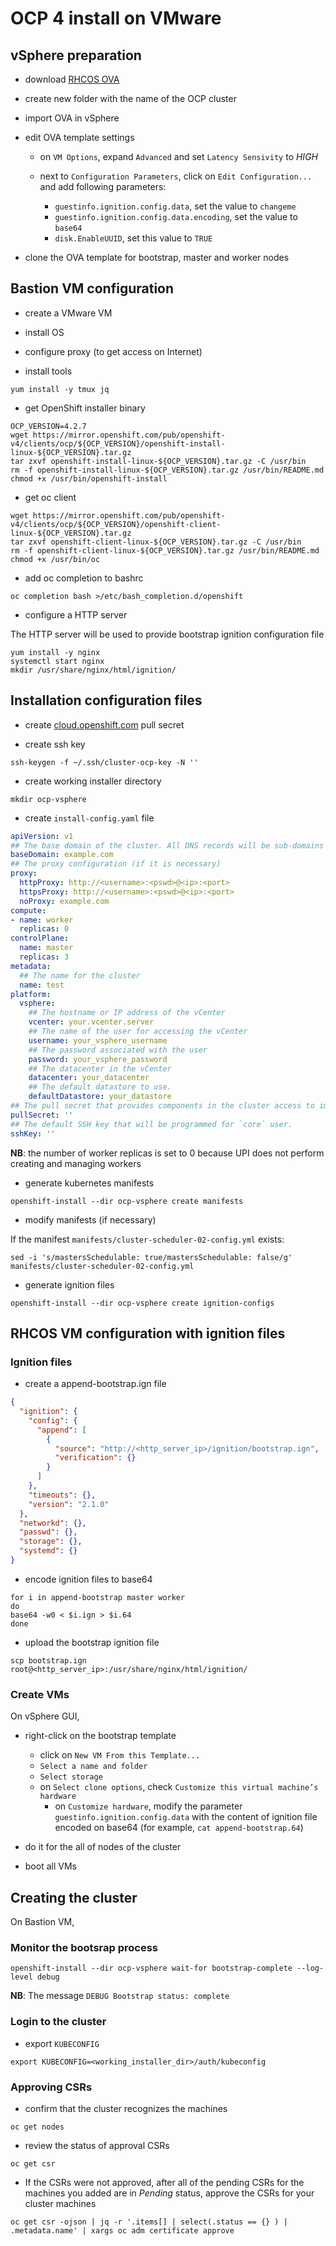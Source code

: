 # OCP 4 install on VMware

## vSphere preparation

- download [RHCOS OVA](https://mirror.openshift.com/pub/openshift-v4/dependencies/rhcos/4.2/4.2.0/rhcos-4.2.0-x86_64-vmware.ova)

- create new folder with the name of the OCP cluster

- import OVA in vSphere

- edit OVA template settings

  - on `VM Options`, expand `Advanced` and set `Latency Sensivity` to *HIGH*

  - next to `Configuration Parameters`, click on `Edit Configuration...` and add following parameters:
    - `guestinfo.ignition.config.data`, set the value to `changeme`
    - `guestinfo.ignition.config.data.encoding`, set the value to `base64`
    - `disk.EnableUUID`, set this value to `TRUE`

- clone the OVA template for bootstrap, master and worker nodes


## Bastion VM configuration

- create a VMware VM

- install OS

- configure proxy (to get access on Internet)

- install tools

```
yum install -y tmux jq
```

- get OpenShift installer binary

```shell
OCP_VERSION=4.2.7
wget https://mirror.openshift.com/pub/openshift-v4/clients/ocp/${OCP_VERSION}/openshift-install-linux-${OCP_VERSION}.tar.gz
tar zxvf openshift-install-linux-${OCP_VERSION}.tar.gz -C /usr/bin
rm -f openshift-install-linux-${OCP_VERSION}.tar.gz /usr/bin/README.md
chmod +x /usr/bin/openshift-install
```

- get oc client

```shell
wget https://mirror.openshift.com/pub/openshift-v4/clients/ocp/${OCP_VERSION}/openshift-client-linux-${OCP_VERSION}.tar.gz
tar zxvf openshift-client-linux-${OCP_VERSION}.tar.gz -C /usr/bin
rm -f openshift-client-linux-${OCP_VERSION}.tar.gz /usr/bin/README.md
chmod +x /usr/bin/oc
```

- add oc completion to bashrc

```shell
oc completion bash >/etc/bash_completion.d/openshift
```

- configure a HTTP server

The HTTP server will be used to provide bootstrap ignition configuration file

```shell
yum install -y nginx
systemctl start nginx
mkdir /usr/share/nginx/html/ignition/
```

## Installation configuration files

- create [cloud.openshift.com](https://cloud.openshift.com/) pull secret

- create ssh key

```shell
ssh-keygen -f ~/.ssh/cluster-ocp-key -N ''
```

- create working installer directory

```shell
mkdir ocp-vsphere
```

- create `install-config.yaml` file

```yaml
apiVersion: v1
## The base domain of the cluster. All DNS records will be sub-domains of this base and will also include the cluster name.
baseDomain: example.com
## The proxy configuration (if it is necessary)
proxy:
  httpProxy: http://<username>:<pswd>@<ip>:<port>
  httpsProxy: http://<username>:<pswd>@<ip>:<port>
  noProxy: example.com
compute:
- name: worker
  replicas: 0
controlPlane:
  name: master
  replicas: 3
metadata:
  ## The name for the cluster
  name: test
platform:
  vsphere:
    ## The hostname or IP address of the vCenter
    vcenter: your.vcenter.server
    ## The name of the user for accessing the vCenter
    username: your_vsphere_username
    ## The password associated with the user
    password: your_vsphere_password
    ## The datacenter in the vCenter
    datacenter: your_datacenter
    ## The default datastore to use.
    defaultDatastore: your_datastore
## The pull secret that provides components in the cluster access to images for OpenShift components.
pullSecret: ''
## The default SSH key that will be programmed for `core` user.
sshKey: ''
```

**NB**: the number of worker replicas is set to 0 because UPI does not perform creating and managing workers

- generate kubernetes manifests

```shell
openshift-install --dir ocp-vsphere create manifests
```

- modify manifests (if necessary)

If the manifest `manifests/cluster-scheduler-02-config.yml` exists:

 ```
 sed -i 's/mastersSchedulable: true/mastersSchedulable: false/g' manifests/cluster-scheduler-02-config.yml
 ```

- generate ignition files

```shell
openshift-install --dir ocp-vsphere create ignition-configs
```


## RHCOS VM configuration with ignition files

### Ignition files

- create a append-bootstrap.ign file

```json
{
  "ignition": {
    "config": {
      "append": [
        {
          "source": "http://<http_server_ip>/ignition/bootstrap.ign",
          "verification": {}
        }
      ]
    },
    "timeouts": {},
    "version": "2.1.0"
  },
  "networkd": {},
  "passwd": {},
  "storage": {},
  "systemd": {}
}
```

- encode ignition files to base64

```shell
for i in append-bootstrap master worker
do
base64 -w0 < $i.ign > $i.64
done
```

- upload the bootstrap ignition file

```shell
scp bootstrap.ign root@<http_server_ip>:/usr/share/nginx/html/ignition/
```

### Create VMs

On vSphere GUI,

- right-click on the bootstrap template
  - click on `New VM From this Template...`
  - `Select a name and folder`
  - `Select storage`
  - on `Select clone options`, check `Customize this virtual machine’s hardware`
    - on `Customize hardware`, modify the parameter `guestinfo.ignition.config.data` with the content of ignition file encoded on base64 (for example, `cat append-bootstrap.64`)

- do it for the all of nodes of the cluster

- boot all VMs


## Creating the cluster

On Bastion VM,

### Monitor the bootsrap process

```shell
openshift-install --dir ocp-vsphere wait-for bootstrap-complete --log-level debug
```

**NB**: The message `DEBUG Bootstrap status: complete`

### Login to the cluster

- export `KUBECONFIG`

```
export KUBECONFIG=<working_installer_dir>/auth/kubeconfig
```

### Approving CSRs

- confirm that the cluster recognizes the machines

```shell
oc get nodes
```

- review the status of approval CSRs

```shell
oc get csr
```

- If the CSRs were not approved, after all of the pending CSRs for the machines you added are in *Pending* status, approve the CSRs for your cluster machines

```
oc get csr -ojson | jq -r '.items[] | select(.status == {} ) | .metadata.name' | xargs oc adm certificate approve
```
